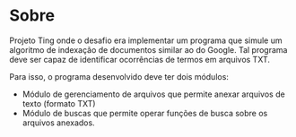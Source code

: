 <h1> Sobre </h1>

<p> Projeto Ting onde o desafio era implementar um programa que simule um algoritmo de indexação de documentos similar ao do Google. Tal programa deve ser capaz de identificar ocorrências de termos em arquivos TXT. </p>

<p> Para isso, o programa desenvolvido deve ter dois módulos: </p>

<ul>
  <li> Módulo de gerenciamento de arquivos que permite anexar arquivos de texto (formato TXT) </li>
  <li> Módulo de buscas que permite operar funções de busca sobre os arquivos anexados. </li>
</ul>

